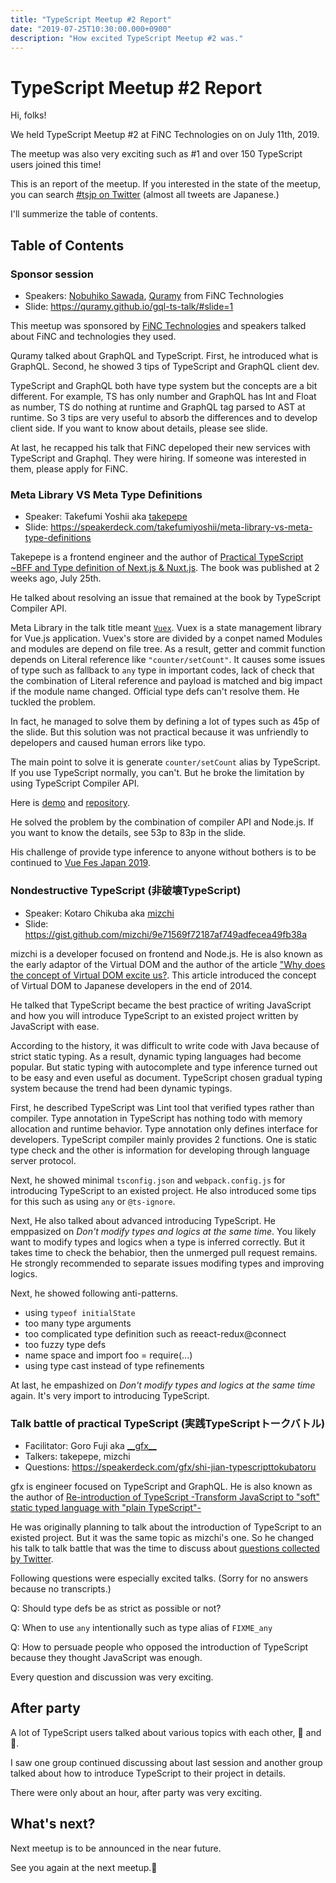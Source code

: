 ```yaml
---
title: "TypeScript Meetup #2 Report"
date: "2019-07-25T10:30:00.000+0900"
description: "How excited TypeScript Meetup #2 was."
---
```


# TypeScript Meetup #2 Report

Hi, folks!

We held TypeScript Meetup #2 at FiNC Technologies on on July 11th, 2019.

The meetup was also very exciting such as #1 and over 150 TypeScript users joined this time!

This is an report of the meetup. If you interested in the state of the meetup, you can search [#tsjp on Twitter](https://twitter.com/search?q=%23tsjp) (almost all tweets are Japanese.)

I'll summerize the table of contents.

## Table of Contents

### Sponsor session

- Speakers: [Nobuhiko Sawada](https://twitter.com/nobuhikosawai), [Quramy](https://twitter.com/Quramy) from FiNC Technologies
- Slide: https://quramy.github.io/gql-ts-talk/#slide=1

This meetup was sponsored by [FiNC Technologies](https://company.finc.com/) and speakers talked about FiNC and technologies they used.

Quramy talked about GraphQL and TypeScript. First, he introduced what is GraphQL. Second, he showed 3 tips of TypeScript and GraphQL client dev.

TypeScript and GraphQL both have type system but the concepts are a bit different. For example, TS has only number and GraphQL has Int and Float as number, TS do nothing at runtime and GraphQL tag parsed to AST at runtime.
So 3 tips are very useful to absorb the differences and to develop client side. If you want to know about details, please see slide.

At last, he recapped his talk that FiNC depeloped their new services with TypeScript and Graphql. They were hiring. If someone was interested in them, please apply for FiNC.


### Meta Library VS Meta Type Definitions

- Speaker: Takefumi Yoshii aka [takepepe](https://twitter.com/takepepe)
- Slide: https://speakerdeck.com/takefumiyoshii/meta-library-vs-meta-type-definitions

Takepepe is a frontend engineer and the author of [Practical TypeScript ~BFF and Type definition of Next.js & Nuxt.js](https://www.amazon.co.jp/%E5%AE%9F%E8%B7%B5TypeScript-BFF%E3%81%A8Next-js-Nuxt-js%E3%81%AE%E5%9E%8B%E5%AE%9A%E7%BE%A9-%E5%90%89%E4%BA%95-%E5%81%A5%E6%96%87/dp/483996937X/ref=sr_1_1). The book was published at 2 weeks ago, July 25th.

He talked about resolving an issue that remained at the book by TypeScript Compiler API.

Meta Library in the talk title meant [`Vuex`](https://vuex.vuejs.org/). Vuex is a state management library for Vue.js application. Vuex's store are divided by a conpet named Modules and modules are depend on file tree. As a result, getter and commit function depends on Literal reference like `"counter/setCount"`. It causes some issues of type such as fallback to `any` type in important codes, lack of check that the combination of Literal reference and payload is matched and big impact if the module name changed. Official type defs can't resolve them. He tuckled the problem.

In fact, he managed to solve them by defining a lot of types such as 45p of the slide. But this solution was not practical because it was unfriendly to depelopers and caused human errors like typo.

The main point to solve it is generate `counter/setCount` alias by TypeScript. If you use TypeScript normally, you can't. But he broke the limitation by using TypeScript Compiler API.

Here is [demo](https://vimeo.com/346283058) and [repository](https://github.com/takefumi-yoshii/vuex-definitions-mapper).

He solved the problem by the combination of compiler API and Node.js. If you want to know the details, see 53p to 83p in the slide.

His challenge of provide type inference to anyone without bothers is to be continued to [Vue Fes Japan 2019](https://vuefes.jp/2019/).

### Nondestructive TypeScript (非破壊TypeScript)

- Speaker: Kotaro Chikuba aka [mizchi](https://twitter.com/mizchi)
- Slide: https://gist.github.com/mizchi/9e71569f72187af749adfecea49fb38a

mizchi is a developer focused on frontend and Node.js. He is also known as the early adaptor of the Virtual DOM and the author of the article ["Why does the concept of Virtual DOM excite us?](https://qiita.com/mizchi/items/4d25bc26def1719d52e6).
This article introduced the concept of Virtual DOM to Japanese developers in the end of 2014.

He talked that TypeScript became the best practice of writing JavaScript and how you will introduce TypeScript to an existed project written by JavaScript with ease.

According to the history, it was difficult to write code with Java because of strict static typing. As a result, dynamic typing languages had become popular. But static typing with autocomplete and type inference turned out to be easy and even useful as document. TypeScript chosen gradual typing system because the trend had been dynamic typings.

First, he described TypeScript was Lint tool that verified types rather than compiler. Type annotation in TypeScript has nothing todo with memory allocation and runtime behavior. Type annotation only defines interface for developers.
TypeScript compiler mainly provides 2 functions. One is static type check and the other is information for developing through language server protocol.

Next, he showed minimal `tsconfig.json` and `webpack.config.js` for introducing TypeScript to an existed project. He also introduced some tips for this such as using `any` or `@ts-ignore`.

Next, He also talked about advanced introducing TypeScript. He emppasized on *Don't modify types and logics at the same time*. You likely want to modify types and logics when a type is inferred correctly. But it takes time to check the behabior, then the unmerged pull request remains. He strongly recommended to separate issues modifing types and improving logics.

Next, he showed following anti-patterns.

- using `typeof initialState`
- too many type arguments
- too complicated type definition such as reeact-redux@connect
- too fuzzy type defs
- name space and import foo = require(...)
- using type cast instead of type refinements

At last, he empashized on *Don't modify types and logics at the same time* again. It's very import to introducing TypeScript.

### Talk battle of practical TypeScript (実践TypeScriptトークバトル)

- Facilitator: Goro Fuji aka [\_\_gfx\_\_](https://twitter.com/__gfx__)
- Talkers: takepepe, mizchi
- Questions: https://speakerdeck.com/gfx/shi-jian-typescripttokubatoru

gfx is engineer focused on TypeScript and GraphQL. He is also known as the author of [Re-introduction of TypeScript -Transform JavaScript to "soft" static typed language with "plain TypeScript"-](https://employment.en-japan.com/engineerhub/entry/2019/04/16/103000)

He was originally planning to talk about the introduction of TypeScript to an existed project. But it was the same topic as mizchi's one. So he changed his talk to talk battle that was the time to discuss about [questions collected by Twitter](https://twitter.com/__gfx__/status/1148780487785115648?s=20).

Following questions were especially excited talks. (Sorry for no answers because no transcripts.)

Q: Should type defs be as strict as possible or not?

Q: When to use `any` intentionally such as type alias of `FIXME_any`

Q: How to persuade people who opposed the introduction of TypeScript because they thought JavaScript was enough.

Every question and discussion was very exciting.

## After party

A lot of TypeScript users talked about various topics with each other, 🍕 and 🍺.

I saw one group continued discussing about last session and another group talked about how to introduce TypeScript to their project in details.

There were only about an hour, after party was very exciting.

## What's next?

Next meetup is to be announced in the near future.

See you again at the next meetup.👋
